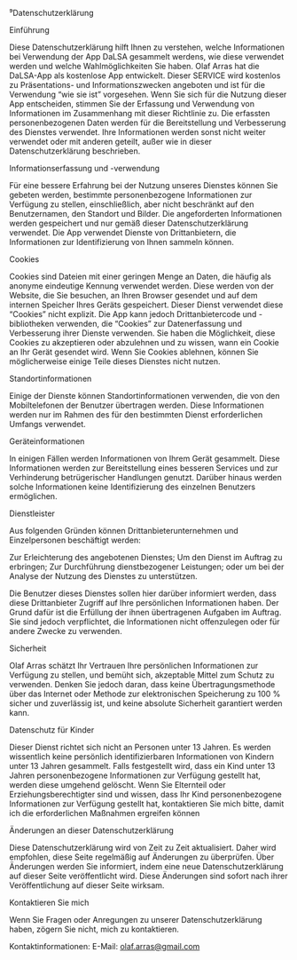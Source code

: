 ⁹Datenschutzerklärung

Einführung

Diese Datenschutzerklärung hilft Ihnen zu verstehen, welche Informationen bei Verwendung der App DaLSA gesammelt werdens, wie diese verwendet werden und welche Wahlmöglichkeiten Sie haben. 
Olaf Arras hat die DaLSA-App als kostenlose App entwickelt. Dieser SERVICE wird kostenlos zu Präsentations- und Informationszwecken angeboten und ist für die Verwendung “wie sie ist” vorgesehen. 
Wenn Sie sich für die Nutzung dieser App entscheiden, stimmen Sie der Erfassung und Verwendung von Informationen im Zusammenhang mit dieser Richtlinie zu. 
Die erfassten personenbezogenen Daten werden für die Bereitstellung und Verbesserung des Dienstes verwendet. Ihre Informationen werden sonst nicht weiter verwendet oder mit anderen geteilt, 
außer wie in dieser Datenschutzerklärung beschrieben. 

Informationserfassung und -verwendung

Für eine bessere Erfahrung bei der Nutzung unseres Dienstes können Sie gebeten werden, bestimmte personenbezogene Informationen zur Verfügung zu stellen, einschließlich, 
aber nicht beschränkt auf den Benutzernamen, den Standort und Bilder. Die angeforderten Informationen werden gespeichert und nur gemäß dieser Datenschutzerklärung verwendet. 
Die App verwendet Dienste von Drittanbietern, die Informationen zur Identifizierung von Ihnen sammeln können. 

Cookies

Cookies sind Dateien mit einer geringen Menge an Daten, die häufig als anonyme eindeutige Kennung verwendet werden. Diese werden von der Website, die Sie besuchen, an Ihren Browser gesendet
und auf dem internen Speicher Ihres Geräts gespeichert.
Dieser Dienst verwendet diese “Cookies” nicht explizit. Die App kann jedoch Drittanbietercode und -bibliotheken verwenden, die “Cookies” zur Datenerfassung und Verbesserung ihrer Dienste verwenden. 
Sie haben die Möglichkeit, diese Cookies zu akzeptieren oder abzulehnen und zu wissen, wann ein Cookie an Ihr Gerät gesendet wird. 
Wenn Sie Cookies ablehnen, können Sie möglicherweise einige Teile dieses Dienstes nicht nutzen. 

Standortinformationen

Einige der Dienste können Standortinformationen verwenden, die von den Mobiltelefonen der Benutzer übertragen werden. Diese Informationen werden nur im Rahmen des für den bestimmten Dienst erforderlichen Umfangs verwendet. 

Geräteinformationen

In einigen Fällen werden Informationen von Ihrem Gerät gesammelt. Diese Informationen werden zur Bereitstellung eines besseren Services und zur Verhinderung betrügerischer Handlungen genutzt. 
Darüber hinaus werden solche Informationen keine Identifizierung des einzelnen Benutzers ermöglichen. 

Dienstleister

Aus folgenden Gründen können Drittanbieterunternehmen und Einzelpersonen beschäftigt werden:

Zur Erleichterung des angebotenen  Dienstes; Um den Dienst im Auftrag zu erbringen;
Zur Durchführung dienstbezogener Leistungen; oder
um bei der Analyse der Nutzung des Dienstes zu unterstützen.

Die Benutzer dieses Dienstes sollen hier darüber informiert werden, dass diese Drittanbieter Zugriff auf Ihre persönlichen Informationen haben. 
Der Grund dafür ist die Erfüllung der ihnen übertragenen Aufgaben im Auftrag. Sie sind jedoch verpflichtet, die Informationen nicht offenzulegen oder für andere Zwecke zu verwenden. 

Sicherheit

Olaf Arras schätzt Ihr Vertrauen Ihre persönlichen Informationen zur Verfügung zu stellen, und bemüht sich, akzeptable Mittel zum Schutz zu verwenden. 
Denken Sie jedoch daran, dass keine Übertragungsmethode über das Internet oder Methode zur elektronischen Speicherung zu 100 % sicher und zuverlässig ist, und keine absolute Sicherheit garantiert werden kann. 

Datenschutz für Kinder

Dieser Dienst richtet sich nicht an Personen unter 13 Jahren. Es werden wissentlich keine persönlich identifizierbaren Informationen von Kindern unter 13 Jahren gesammelt. 
Falls festgestellt wird, dass ein Kind unter 13 Jahren personenbezogene Informationen zur Verfügung gestellt hat, werden diese umgehend gelöscht. 
Wenn Sie Elternteil oder Erziehungsberechtigter sind und wissen, dass Ihr Kind personenbezogene Informationen zur Verfügung gestellt hat, 
kontaktieren Sie mich bitte, damit ich die erforderlichen Maßnahmen ergreifen können

Änderungen an dieser Datenschutzerklärung

Diese Datenschutzerklärung wird von Zeit zu Zeit aktualisiert. Daher wird empfohlen, diese Seite regelmäßig auf Änderungen zu überprüfen.
Über Änderungen werden Sie informiert, indem eine neue Datenschutzerklärung auf dieser Seite veröffentlicht wird. Diese Änderungen sind sofort nach ihrer Veröffentlichung auf dieser Seite wirksam.

Kontaktieren Sie mich

Wenn Sie Fragen oder Anregungen zu unserer Datenschutzerklärung haben, zögern Sie nicht, mich zu kontaktieren.

Kontaktinformationen: E-Mail: olaf.arras@gmail.com
